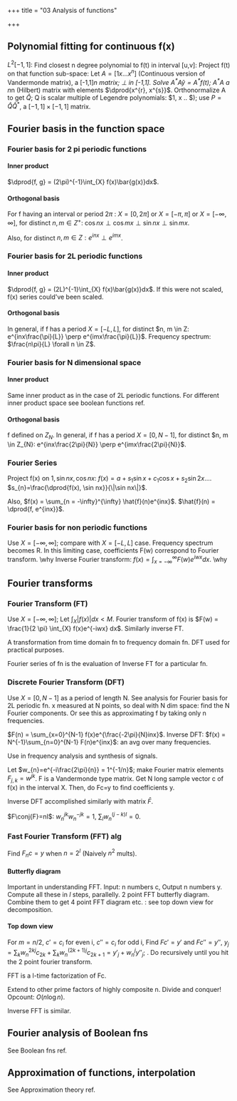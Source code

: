 +++
title = "03 Analysis of functions"

+++
## Polynomial fitting for continuous f(x)
$L^{2}[-1,1]$: Find closest n degree polynomial to f(t) in interval [u,v]: Project f(t) on that function sub-space: Let $A=[1 x \dots x^{n}]$ (Continuous version of Vandermonde matrix), a [-1,1]*n matrix; $\perp$ in [-1,1]. Solve $A^{*}A\hat{y}=A^{*}f(t)$; $A^{*}A$ a n*n (Hilbert) matrix with elements $\dprod{x^{r}, x^{s}}$. Orthonormalize A to get $\hat{Q}$; Q is scalar multiple of Legendre polynomials: $1, x .. $); use $P = \hat{Q}\hat{Q}^{*}$, a $[-1, 1] \times [-1,1]$ matrix.

## Fourier basis in the function space
### Fourier basis for 2 pi periodic functions
#### Inner product
$\dprod{f, g} = (2\pi)^{-1}\int_{X} f(x)\bar{g(x)}dx$.

#### Orthogonal basis
For f having an interval or period $2 \pi$ : $X = [0,2\pi]$ or $X = [-\pi,\pi]$ or $X = [-\infty, \infty]$, for distinct $n, m \in Z^{+}$: $\cos nx \perp \cos mx \perp \sin nx \perp \sin mx$.

Also, for distinct $n, m \in Z: e^{inx} \perp e^{imx}$.

### Fourier basis for 2L periodic functions
#### Inner product
$\dprod{f, g} = (2L)^{-1}\int_{X} f(x)\bar{g(x)}dx$. If this were not scaled, f(x) series could've been scaled.

#### Orthogonal basis
In general, if f has a period $X = [-L, L]$, for distinct $n, m \in Z: e^{inx\frac{\pi}{L}} \perp e^{imx\frac{\pi}{L}}$. Frequency spectrum: $\frac{n\pi}{L} \forall n \in Z$.

### Fourier basis for N dimensional space
#### Inner product
Same inner product as in the case of 2L periodic functions. For different inner product space see boolean functions ref.

#### Orthogonal basis
f defined on $Z_{N}$. In general, if f has a period $X = [0, N-1]$, for distinct $n, m \in Z_{N}: e^{inx\frac{2\pi}{N}} \perp e^{imx\frac{2\pi}{N}}$.

### Fourier Series
Project f(x) on $1, \sin nx, \cos nx$: $f(x) = a + s_{1} \sin x + c_{1} \cos x + s_{2} \sin 2x \dots$. $s_{n}=\frac{\dprod{f(x), \sin nx}}{\|\sin nx\|}$.

Also, $f(x) = \sum_{n = -\infty}^{\infty} \hat{f}(n)e^{inx}$. $\hat{f}(n) = \dprod{f, e^{inx}}$.

### Fourier basis for non periodic functions
Use $X = [-\infty, \infty]$; compare with $X = [-L, L]$ case. Frequency spectrum becomes R. In this limiting case, coefficients F(w) correspond to Fourier transform. \why Inverse Fourier transform: $f(x) = \int_{x = -\infty}^{\infty} F(w) e^{iwx} dx$. \why

## Fourier transforms
### Fourier Transform (FT)
Use $X = [-\infty, \infty]$; Let $\int_{X}|f(x)|dx <M$. Fourier transform of f(x) is $F(w) = \frac{1}{2 \pi} \int_{X} f(x)e^{-iwx} dx$. Similarly inverse FT.

A transformation from time domain fn to frequency domain fn. DFT used for practical purposes.

Fourier series of fn is the evaluation of Inverse FT for a particular fn.

### Discrete Fourier Transform (DFT)
Use $X = [0, N-1]$ as a period of length N. See analysis for Fourier basis for 2L periodic fn. x measured at N points, so deal with N dim space: find the N Fourier components.  Or see this as approximating f by taking only n frequencies.

$F(n) = \sum_{x=0}^{N-1} f(x)e^{\frac{-2\pi}{N}inx}$. Inverse DFT: $f(x) = N^{-1}\sum_{n=0}^{N-1} F(n)e^{inx}$: an avg over many frequencies.

Use in frequency analysis and synthesis of signals.

Let $w_{n}=e^{-i\frac{2\pi}{n}} = 1^{-1/n}$; make Fourier matrix elements $F_{j,k}=w^{jk}$. F is a Vandermonde type matrix. Get N long sample vector c of f(x) in the interval X. Then, do Fc=y to find coefficients y.

Inverse DFT accomplished similarly with matrix $\bar{F}$.

$F\conj{F}=nI$: $w_{n}^{jk}w_{n}^{-jk} = 1$, $\sum_{l} w_{n}^{(j-k)l} = 0$.

### Fast Fourier Transform (FFT) alg
Find $F_{n}c=y$ when $n=2^{l}$ (Naively $n^{2}$ mults).

#### Butterfly diagram
Important in understanding FFT. Input: n numbers c, Output n numbers y. Compute all these in $l$ steps, parallelly. 2 point FFT butterfly diagram. Combine them to get 4 point FFT diagram etc. : see top down view for decomposition.

#### Top down view
For $m=n/2$, $c' = c_{i}$ for even i, $c'' = c_{i}$ for odd i, Find $Fc'=y'$ and $Fc''=y''$, $y_{j} = \sum_{k}w_{n}^{2kj}c_{2k} + \sum_{k}w_{n}^{(2k+1)j}c_{2k+1} = y'_{j} + w_{n}^{j}y''_{j}$; . Do recursively until you hit the 2 point fourier transform.

FFT is a l-time factorization of Fc.

Extend to other prime factors of highly composite n. Divide and conquer! Opcount: $O(n \log n)$.

Inverse FFT is similar.

## Fourier analysis of Boolean fns
See Boolean fns ref.

## Approximation of functions, interpolation
See Approximation theory ref.